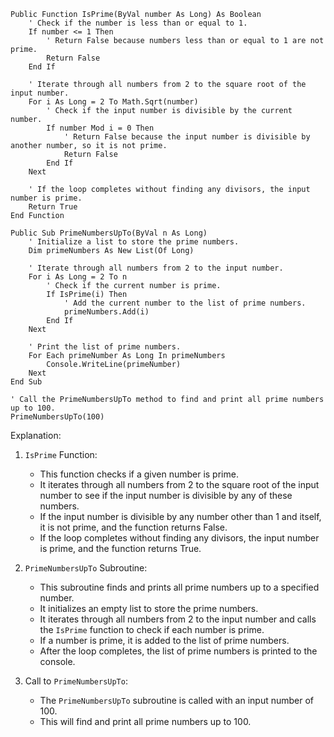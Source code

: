```visual basic
Public Function IsPrime(ByVal number As Long) As Boolean
    ' Check if the number is less than or equal to 1.
    If number <= 1 Then
        ' Return False because numbers less than or equal to 1 are not prime.
        Return False
    End If

    ' Iterate through all numbers from 2 to the square root of the input number.
    For i As Long = 2 To Math.Sqrt(number)
        ' Check if the input number is divisible by the current number.
        If number Mod i = 0 Then
            ' Return False because the input number is divisible by another number, so it is not prime.
            Return False
        End If
    Next

    ' If the loop completes without finding any divisors, the input number is prime.
    Return True
End Function

Public Sub PrimeNumbersUpTo(ByVal n As Long)
    ' Initialize a list to store the prime numbers.
    Dim primeNumbers As New List(Of Long)

    ' Iterate through all numbers from 2 to the input number.
    For i As Long = 2 To n
        ' Check if the current number is prime.
        If IsPrime(i) Then
            ' Add the current number to the list of prime numbers.
            primeNumbers.Add(i)
        End If
    Next

    ' Print the list of prime numbers.
    For Each primeNumber As Long In primeNumbers
        Console.WriteLine(primeNumber)
    Next
End Sub

' Call the PrimeNumbersUpTo method to find and print all prime numbers up to 100.
PrimeNumbersUpTo(100)
```

Explanation:

1. `IsPrime` Function:
   - This function checks if a given number is prime.
   - It iterates through all numbers from 2 to the square root of the input number to see if the input number is divisible by any of these numbers.
   - If the input number is divisible by any number other than 1 and itself, it is not prime, and the function returns False.
   - If the loop completes without finding any divisors, the input number is prime, and the function returns True.

2. `PrimeNumbersUpTo` Subroutine:
   - This subroutine finds and prints all prime numbers up to a specified number.
   - It initializes an empty list to store the prime numbers.
   - It iterates through all numbers from 2 to the input number and calls the `IsPrime` function to check if each number is prime.
   - If a number is prime, it is added to the list of prime numbers.
   - After the loop completes, the list of prime numbers is printed to the console.

3. Call to `PrimeNumbersUpTo`:
   - The `PrimeNumbersUpTo` subroutine is called with an input number of 100.
   - This will find and print all prime numbers up to 100.